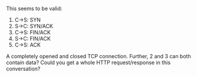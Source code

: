 <!--# set var="title" value="5-packet TCP connection?" -->
<!--# set var="date" value="2009-02-03" -->

<!--# include file="include/top.html" -->

This seems to be valid:

1. C->S: SYN
1. S->C: SYN/ACK
1. C->S: FIN/ACK
1. S->C: FIN/ACK
1. C->S: ACK

A completely opened and closed TCP connection. Further, 2 and 3 can both contain data? Could you get a whole HTTP request/response in this conversation?

<!--# include file="include/bottom.html" -->
